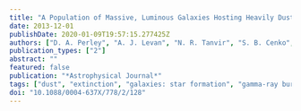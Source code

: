 ```yaml
---
title: "A Population of Massive, Luminous Galaxies Hosting Heavily Dust-obscured Gamma-Ray Bursts: Implications for the Use of GRBs as Tracers of Cosmic Star Formation"
date: 2013-12-01
publishDate: 2020-01-09T19:57:15.277425Z
authors: ["D. A. Perley", "A. J. Levan", "N. R. Tanvir", "S. B. Cenko", "J. S. Bloom", "J. Hjorth", "T. Krühler", "A. V. Filippenko", "A. Fruchter", "J. P. U. Fynbo", "P. Jakobsson", "J. Kalirai", "B. Milvang-Jensen", "A. N. Morgan", "J. X. Prochaska", "J. M. Silverman"]
publication_types: ["2"]
abstract: ""
featured: false
publication: "*Astrophysical Journal*"
tags: ["dust", "extinction", "galaxies: star formation", "gamma-ray burst: general", "ISM: structure", "Astrophysics - Cosmology and Nongalactic Astrophysics", "Astrophysics - High Energy Astrophysical Phenomena"]
doi: "10.1088/0004-637X/778/2/128"
---
```


